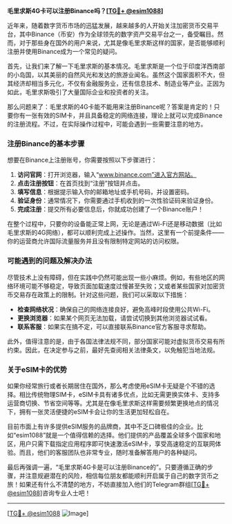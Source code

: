 **毛里求斯4G卡可以注册Binance吗？[[TG💪+ @esim1088](https://t.me/s/esim1088)]**

近年来，随着数字货币市场的迅猛发展，越来越多的人开始关注加密货币交易平台，其中Binance（币安）作为全球领先的数字资产交易平台之一，备受瞩目。然而，对于那些身在国外的用户来说，尤其是像毛里求斯这样的国家，是否能够顺利注册并使用Binance成为一个常见的疑问。

首先，让我们来了解一下毛里求斯的基本情况。毛里求斯是一个位于印度洋西南部的小岛国，以其美丽的自然风光和发达的旅游业闻名。虽然这个国家面积不大，但其经济却相当多元化，不仅有金融服务业，还有信息技术、制造业等产业。正因为如此，毛里求斯吸引了大量国际企业和投资者的关注。

那么问题来了：毛里求斯的4G卡能不能用来注册Binance呢？答案是肯定的！只要你有一张有效的SIM卡，并且具备稳定的网络连接，理论上就可以完成Binance的注册流程。不过，在实际操作过程中，可能会遇到一些需要注意的地方。

### 注册Binance的基本步骤

想要在Binance上注册账号，你需要按照以下步骤进行：

1. **访问官网**：打开浏览器，输入“www.binance.com”进入官方网站。
2. **点击注册按钮**：在首页找到“注册”按钮并点击。
3. **填写信息**：根据提示输入你的邮箱地址或手机号码，并设置密码。
4. **验证身份**：通常情况下，你需要通过手机收到的一次性验证码来验证身份。
5. **完成注册**：提交所有必要信息后，你就成功创建了一个Binance账户！

在整个过程中，只要你的设备能正常上网，无论是通过Wi-Fi还是移动数据（比如毛里求斯的4G网络），都可以顺利完成上述操作。当然，这里有一个前提条件——你的运营商允许国际流量服务并且没有限制特定网站的访问权限。

### 可能遇到的问题及解决办法

尽管技术上没有障碍，但在实践中仍然可能出现一些小麻烦。例如，有些地区的网络环境可能不够稳定，导致页面加载速度过慢甚至失败；又或者某些国家对加密货币交易存在政策上的限制。针对这些问题，我们可以采取以下措施：

- **检查网络状况**：确保自己的网络连接良好，避免高峰时段使用公共Wi-Fi。
- **更换浏览器**：如果某个网页无法加载，请尝试切换到其他浏览器试试看。
- **联系客服**：如果实在搞不定，可以直接联系Binance官方客服寻求帮助。

此外，值得注意的是，由于各国法律法规不同，部分国家可能对虚拟货币交易有所约束。因此，在决定参与之前，最好先查阅相关法律条文，以免触犯当地法规。

### 关于eSIM卡的优势

如果你经常旅行或者长期居住在国外，那么考虑使用eSIM卡无疑是个不错的选择。相比传统物理SIM卡，eSIM卡具有诸多优点，比如无需更换实体卡、支持多运营商切换、节省空间等等。尤其是在像毛里求斯这样需要频繁更换地点的情况下，拥有一张灵活便捷的eSIM卡会让你的生活更加轻松自在。

目前市面上有许多提供eSIM服务的品牌商，其中不乏口碑极佳的企业。比如“esim1088”就是一个值得信赖的选择。他们提供的产品覆盖全球多个国家和地区，用户只需下载指定应用程序即可快速激活eSIM卡，享受高速稳定的互联网体验。而且，他们的客服团队也非常专业，随时准备解答用户的各种疑问。

最后再强调一遍，“毛里求斯4G卡是可以注册Binance的”。只要遵循正确的步骤，并注意规避潜在的风险，相信每位朋友都能顺利开启属于自己的数字货币之旅！如果还有什么不清楚的地方，不妨直接加入他们的Telegram群组[[TG💪+ @esim1088](https://t.me/s/esim1088)]咨询专业人士吧！

---

[[TG💪+ @esim1088](https://t.me/s/esim1088) ![Image](https://i.postimg.cc/4NQfJmqS/Snipaste-2025-05-13-00-14-12.png)]